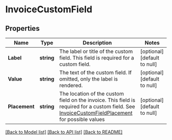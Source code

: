 # InvoiceCustomField

## Properties
Name | Type | Description | Notes
------------ | ------------- | ------------- | -------------
**Label** | **string** | The label or title of the custom field. This field is required for a custom field. | [optional] [default to null]
**Value** | **string** | The text of the custom field. If omitted, only the label is rendered. | [optional] [default to null]
**Placement** | **string** | The location of the custom field on the invoice. This field is required for a custom field. See [InvoiceCustomFieldPlacement](#type-invoicecustomfieldplacement) for possible values | [optional] [default to null]

[[Back to Model list]](../README.md#documentation-for-models) [[Back to API list]](../README.md#documentation-for-api-endpoints) [[Back to README]](../README.md)

